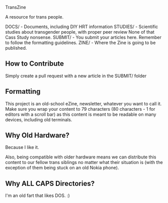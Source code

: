 TransZine

A resource for trans people.

DOCS/ - Documents, including DIY HRT information
STUDIES/ - Scientific studies about transgender people, with proper peer review
    None of that Cass Study nonsense.
SUBMIT/ - You submit your articles here. Remember to follow the formatting
    guidelines.
ZINE/ - Where the Zine is going to be published.

## How to Contribute

Simply create a pull request with a new article in the SUBMIT/ folder

## Formatting

This project is an old-school eZine, newsletter, whatever you want to call it.
Make sure you wrap your content to 79 characters (80 characters - 1 for
editors with a scroll bar) as this content is meant to be readable on many
devices, including old terminals.

## Why Old Hardware?

Because I like it.

Also, being compatible with older hardware means we can distribute this content
to our fellow trans siblings no matter what their situation is (with the
exception of them being stuck on an old Nokia phone).

## Why ALL CAPS Directories?

I'm an old fart that likes DOS. :)
